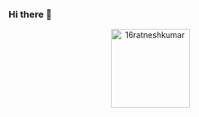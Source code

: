 ### Hi there 👋
<p  align="center"> <img width = "140" src="https://komarev.com/ghpvc/?username=16ratneshkumar&label=Profile%20views&color=0e75b6&style=flat" alt="16ratneshkumar" /> </p>
<!--
**16ratneshkumar/16ratneshkumar** is a ✨ _special_ ✨ repository because its `README.md` (this file) appears on your GitHub profile.

Here are some ideas to get you started:

- 🔭 I’m currently working on ...
- 🌱 I’m currently learning ...
- 👯 I’m looking to collaborate on ...
- 🤔 I’m looking for help with ...
- 💬 Ask me about ...
- 📫 How to reach me: ...
- 😄 Pronouns: ...
- ⚡ Fun fact: ...
-->
